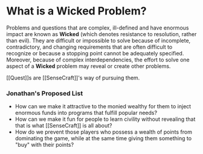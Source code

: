 # What is a Wicked Problem?

Problems and questions that are complex, ill-defined and have enormous impact are known as **Wicked** (which denotes resistance to resolution, rather than evil). They are difficult or impossible to solve because of incomplete, contradictory, and changing requirements that are often difficult to recognize or because a stopping point cannot be adequately specified. Moreover, because of complex interdependencies, the effort to solve one aspect of a **Wicked** problem may reveal or create other problems.

[[Quest]]s are [[SenseCraft]]'s way of pursuing them.

### Jonathan's Proposed List
- How can we make it attractive to the monied wealthy for them to inject enormous funds into programs that fulfill popular needs?
- How can we make it fun for people to learn civility without revealing that that is what [[SenseCraft]] is all about?
- How do we prevent those players who possess a wealth of points from dominating the game, while at the same time giving them something to "buy" with their points?